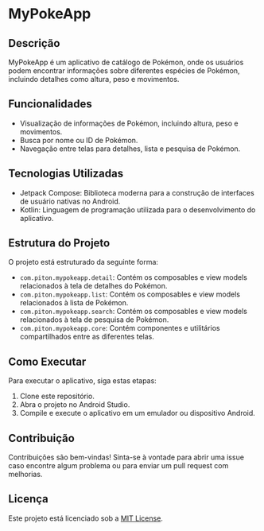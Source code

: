# MyPokeApp

## Descrição
MyPokeApp é um aplicativo de catálogo de Pokémon, onde os usuários podem encontrar informações sobre diferentes espécies de Pokémon, incluindo detalhes como altura, peso e movimentos.

## Funcionalidades
- Visualização de informações de Pokémon, incluindo altura, peso e movimentos.
- Busca por nome ou ID de Pokémon.
- Navegação entre telas para detalhes, lista e pesquisa de Pokémon.

## Tecnologias Utilizadas
- Jetpack Compose: Biblioteca moderna para a construção de interfaces de usuário nativas no Android.
- Kotlin: Linguagem de programação utilizada para o desenvolvimento do aplicativo.

## Estrutura do Projeto
O projeto está estruturado da seguinte forma:
- `com.piton.mypokeapp.detail`: Contém os composables e view models relacionados à tela de detalhes do Pokémon.
- `com.piton.mypokeapp.list`: Contém os composables e view models relacionados à lista de Pokémon.
- `com.piton.mypokeapp.search`: Contém os composables e view models relacionados à tela de pesquisa de Pokémon.
- `com.piton.mypokeapp.core`: Contém componentes e utilitários compartilhados entre as diferentes telas.

## Como Executar
Para executar o aplicativo, siga estas etapas:
1. Clone este repositório.
2. Abra o projeto no Android Studio.
3. Compile e execute o aplicativo em um emulador ou dispositivo Android.

## Contribuição
Contribuições são bem-vindas! Sinta-se à vontade para abrir uma issue caso encontre algum problema ou para enviar um pull request com melhorias.

## Licença
Este projeto está licenciado sob a [MIT License](LICENSE).

